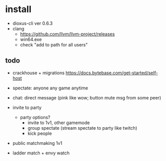 # install

- dioxus-cli ver 0.6.3
- clang
  - https://github.com/llvm/llvm-project/releases
  -  win64.exe 
  - check "add to path for all users"


## todo
- crackhouse + migrations https://docs.bytebase.com/get-started/self-host
- spectate: anyone any game anytime
- chat: direct message (pink like wow; button mute msg from some peer)
- invite to party
  - party options?
    - invite to 1v1, other gamemode
    - group spectate (stream spectate to party like twitch)
    - kick people

- public matchmaking 1v1
- ladder match + envy watch